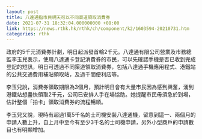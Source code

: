 ```yaml
---
layout: post
title: 八達通指市民明天可以不同渠道領取消費券
date: 2021-07-31 18:32:04.000000000 +08:00
link: https://news.rthk.hk/rthk/ch/component/k2/1603594-20210731.htm
categories: rthk
---
```


政府的5千元消費券計劃，明日起派發首輪2千元。八達通有限公司營業及市務總監李玉兒表示，使用八達通卡登記消費券的市民，可以先確認手機是否已收到完成登記的短訊，明日可透過不同渠道領取消費券，包括八達通手機應用程式、港鐵站的公共交通費用補貼領取站，及過千間便利店等。

李玉兒說，消費券領取期限為3個月，預計明日會有大量市民因為感到興奮，湧到港鐵站想盡快領取2千元，公司已安排人手在場協助。她提醒市民毋須急於到場，估計整個「拍卡」領取消費券的流程暢順。

李玉兒又說，現時有超過1萬5千名的士司機安裝八達通機，留意到這一、兩個月的申請人數上升，自上月中至今有至少3千名的士司機申請，另外小型商戶的申請數目也有明顯增加。
